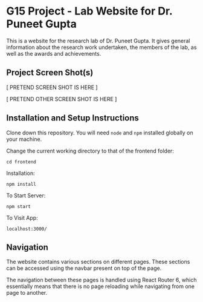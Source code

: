 # G15 Project - Lab Website for Dr. Puneet Gupta

This is a website for the research lab of Dr. Puneet Gupta. It gives general information about the research work undertaken, the members of the lab, as well as the awards and achievements.

## Project Screen Shot(s)

[ PRETEND SCREEN SHOT IS HERE ]

[ PRETEND OTHER SCREEN SHOT IS HERE ]

## Installation and Setup Instructions

Clone down this repository. You will need `node` and `npm` installed globally on your machine. 

Change the current working directory to that of the frontend folder:

`cd frontend`

Installation:

`npm install`  

To Start Server:

`npm start`  

To Visit App:

`localhost:3000/`  

## Navigation

The website contains various sections on different pages. These sections can be accessed using the navbar present on top of the page. 

The navigation between these pages is handled using React Router 6, which essentially means that there is no page reloading while navigating from one page to another.

